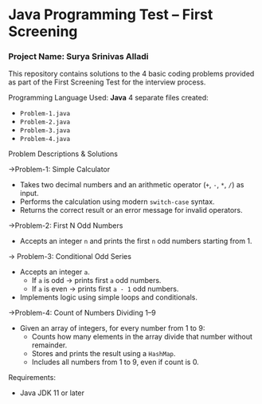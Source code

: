 # Java Programming Test – First Screening  
### Project Name: Surya Srinivas Alladi

This repository contains solutions to the 4 basic coding problems provided as part of the First Screening Test for the interview process.



Programming Language Used: **Java**
   4 separate files created:
  - `Problem-1.java`
  - `Problem-2.java`
  - `Problem-3.java`
  - `Problem-4.java`

Problem Descriptions & Solutions

->Problem-1: Simple Calculator
- Takes two decimal numbers and an arithmetic operator (`+`, `-`, `*`, `/`) as input.
- Performs the calculation using modern `switch-case` syntax.
- Returns the correct result or an error message for invalid operators.




->Problem-2: First N Odd Numbers
- Accepts an integer `n` and prints the first `n` odd numbers starting from 1.



-> Problem-3: Conditional Odd Series
- Accepts an integer `a`.
  - If `a` is odd → prints first `a` odd numbers.
  - If `a` is even → prints first `a - 1` odd numbers.
- Implements logic using simple loops and conditionals.


->Problem-4: Count of Numbers Dividing 1–9
- Given an array of integers, for every number from 1 to 9:
  - Counts how many elements in the array divide that number without remainder.
  - Stores and prints the result using a `HashMap`.
  - Includes all numbers from 1 to 9, even if count is 0.


Requirements:
- Java JDK 11 or later


